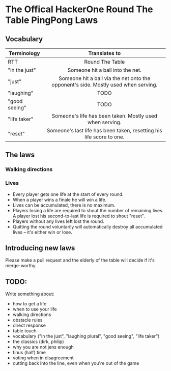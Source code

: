 # The Offical HackerOne Round The Table PingPong Laws

## Vocabulary
| Terminology   | Translates to |
| ------------- |:-------------: |
| RTT           | Round The Table |
| "in the just" | Someone hit a ball into the net. |
| "just"        | Someone hit a ball via the net onto the opponent's side. Mostly used when serving. |
| "laughing"    | TODO |
| "good seeing" | TODO |
| "life taker"  | Someone's life has been taken. Mostly used when serving. |
| "reset"       | Someone's last life has been taken, resetting his life score to one. |

## The laws

### Walking directions

### Lives
- Every player gets one life at the start of every round.
- When a player wins a finale he will win a life.
- Lives can be accumulated, there is no maximum.
- Players losing a life are required to shout the number of remaining lives. A player lost his second-to-last life is required to shout "reset".
- Players without any lives left lost the round.
- Quitting the round voluntarily will automatically destroy all accumulated lives – it's either win or lose.

## Introducing new laws
Please make a pull request and the elderly of the table will decide if it's merge-worthy.

## TODO:

Write something about:
- how to get a life
- when to use your life
- walking directions
- obstacle rules
- direct response
- table touch
- vocabulary ("In the just", "laughing plural", "good seeing", "life taker")
- the classics (dirk, philip)
- why you are not jens enough
- tinus (half) time
- voting when in disagreement
- cutting back into the line, even when you're out of the game
